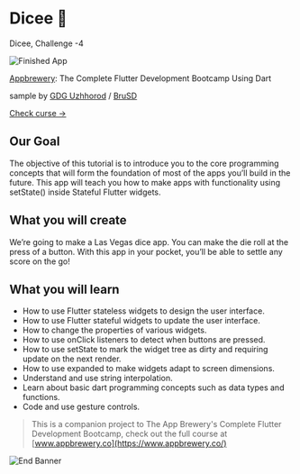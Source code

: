 


# Dicee 🎲


Dicee, Challenge -4


![Finished App](https://github.com/londonappbrewery/Images/blob/master/dicee-demo.gif)

[Appbrewery](https://www.appbrewery.co/): The Complete Flutter Development Bootcamp Using Dart 




sample by [GDG Uzhhorod](https://github.com/GDG-Uzhhorod) / [BruSD](https://github.com/BruSD)

[Check curse ->](https://www.appbrewery.co/courses/548873/)



## Our Goal

The objective of this tutorial is to introduce you to the core programming concepts that will form the foundation of most of the apps you’ll build in the future. This app will teach you how to make apps with functionality using setState() inside Stateful Flutter widgets.


## What you will create

We’re going to make a Las Vegas dice app. You can make the die roll at the press of a button. With this app in your pocket, you’ll be able to settle any score on the go!



## What you will learn

- How to use Flutter stateless widgets to design the user interface.
- How to use Flutter stateful widgets to update the user interface.
- How to change the properties of various widgets.
- How to use onClick listeners to detect when buttons are pressed.
- How to use setState to mark the widget tree as dirty and requiring update on the next render.
- How to use expanded to make widgets adapt to screen dimensions.
- Understand and use string interpolation.
- Learn about basic dart programming concepts such as data types and functions.
- Code and use gesture controls.

>This is a companion project to The App Brewery's Complete Flutter Development Bootcamp, check out the full course at [www.appbrewery.co](https://www.appbrewery.co/)

![End Banner](https://github.com/londonappbrewery/Images/blob/master/readme-end-banner.png)
